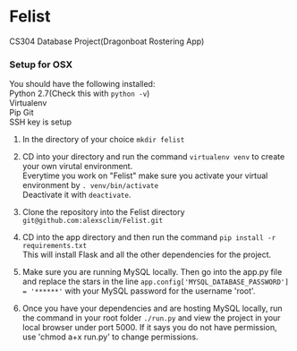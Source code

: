 # Felist
CS304 Database Project(Dragonboat Rostering App)

### Setup for OSX  
  
You should have the following installed:  
Python 2.7(Check this with `python -v`)  
Virtualenv  
Pip
Git  
SSH key is setup  
  
1) In the directory of your choice `mkdir felist`  
  
2) CD into your directory and run the command `virtualenv venv` to create your own virutal environment.   
Everytime you work on "Felist" make sure you activate your virtual environment by `. venv/bin/activate`  
Deactivate it with `deactivate`.
  
3) Clone the repository into the Felist directory `git@github.com:alexsclim/Felist.git`  
  
4) CD into the app directory and then run the command `pip install -r requirements.txt`  
This will install Flask and all the other dependencies for the project.  
  
5) Make sure you are running MySQL locally. Then go into the app.py file and replace the stars in the line `app.config['MYSQL_DATABASE_PASSWORD'] = '******'` with your MySQL password for the username 'root'.  
  
6) Once you have your dependencies and are hosting MySQL locally, run the command in your root folder `./run.py` and view the project in your local browser under port 5000. If it says you do not have permission, use 'chmod a+x run.py' to change permissions.
